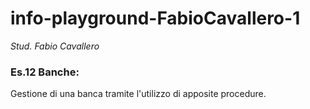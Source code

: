 # info-playground-FabioCavallero-1

_Stud. Fabio Cavallero_

### Es.12 Banche:

Gestione di una banca tramite l'utilizzo di apposite procedure.
